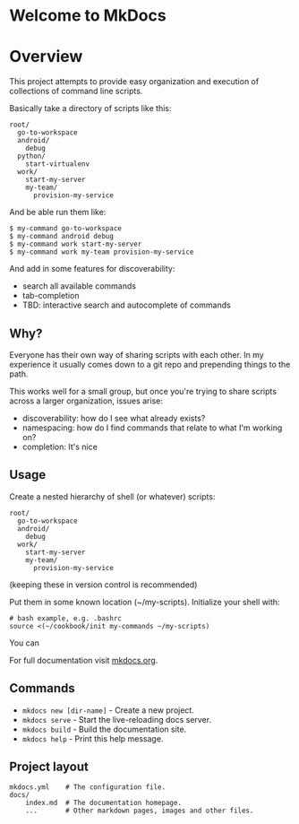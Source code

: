 # Welcome to MkDocs

# Overview

This project attempts to provide easy organization
and execution of collections of command line scripts.

Basically take a directory of scripts like this:

```
root/
  go-to-workspace
  android/
    debug
  python/
    start-virtualenv
  work/
    start-my-server
    my-team/
      provision-my-service
```

And be able run them like:

```
$ my-command go-to-workspace
$ my-command android debug
$ my-command work start-my-server
$ my-command work my-team provision-my-service
```

And add in some features for discoverability:

* search all available commands
* tab-completion
* TBD: interactive search and autocomplete of commands

## Why?

Everyone has their own way of sharing scripts with each other. In my experience it usually comes down to a git repo and prepending things to the path.

This works well for a small group, but once you're trying to share scripts across a larger organization, issues arise:

* discoverability: how do I see what already exists?
* namespacing: how do I find commands that relate to what I'm working on?
* completion: It's nice

## Usage

Create a nested hierarchy of shell (or whatever) scripts:

```
root/
  go-to-workspace
  android/
    debug
  work/
    start-my-server
    my-team/
      provision-my-service
```

(keeping these in version control is recommended)

Put them in some known location (~/my-scripts). Initialize your shell with:

```
# bash example, e.g. .bashrc
source <(~/cookbook/init my-commands ~/my-scripts)
```






You can 


For full documentation visit [mkdocs.org](https://mkdocs.org).

## Commands

* `mkdocs new [dir-name]` - Create a new project.
* `mkdocs serve` - Start the live-reloading docs server.
* `mkdocs build` - Build the documentation site.
* `mkdocs help` - Print this help message.

## Project layout

    mkdocs.yml    # The configuration file.
    docs/
        index.md  # The documentation homepage.
        ...       # Other markdown pages, images and other files.
